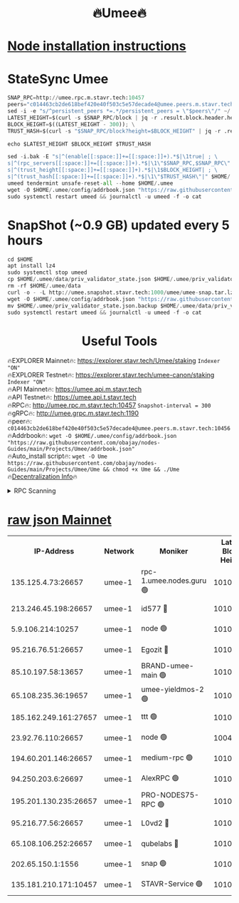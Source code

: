 <h1 align="center"> 🔥Umee🔥</h1>


[Node installation instructions](https://github.com/obajay/nodes-Guides/tree/main/Projects/Umee)
=
# StateSync Umee
```python
SNAP_RPC=http://umee.rpc.m.stavr.tech:10457
peers="c014463cb2de618bef420e40f503c5e57decade4@umee.peers.m.stavr.tech:10456"
sed -i -e "s/^persistent_peers *=.*/persistent_peers = \"$peers\"/" ~/.umee/config/config.toml
LATEST_HEIGHT=$(curl -s $SNAP_RPC/block | jq -r .result.block.header.height); \
BLOCK_HEIGHT=$((LATEST_HEIGHT - 300)); \
TRUST_HASH=$(curl -s "$SNAP_RPC/block?height=$BLOCK_HEIGHT" | jq -r .result.block_id.hash)

echo $LATEST_HEIGHT $BLOCK_HEIGHT $TRUST_HASH

sed -i.bak -E "s|^(enable[[:space:]]+=[[:space:]]+).*$|\1true| ; \
s|^(rpc_servers[[:space:]]+=[[:space:]]+).*$|\1\"$SNAP_RPC,$SNAP_RPC\"| ; \
s|^(trust_height[[:space:]]+=[[:space:]]+).*$|\1$BLOCK_HEIGHT| ; \
s|^(trust_hash[[:space:]]+=[[:space:]]+).*$|\1\"$TRUST_HASH\"|" $HOME/.umee/config/config.toml
umeed tendermint unsafe-reset-all --home $HOME/.umee
wget -O $HOME/.umee/config/addrbook.json "https://raw.githubusercontent.com/obajay/nodes-Guides/main/Projects/Umee/addrbook.json"
sudo systemctl restart umeed && journalctl -u umeed -f -o cat
```
# SnapShot (~0.9 GB) updated every 5 hours
```python
cd $HOME
apt install lz4
sudo systemctl stop umeed
cp $HOME/.umee/data/priv_validator_state.json $HOME/.umee/priv_validator_state.json.backup
rm -rf $HOME/.umee/data
curl -o - -L http://umee.snapshot.stavr.tech:1000/umee/umee-snap.tar.lz4 | lz4 -c -d - | tar -x -C $HOME/.umee --strip-components 2
wget -O $HOME/.umee/config/addrbook.json "https://raw.githubusercontent.com/obajay/nodes-Guides/main/Projects/Umee/addrbook.json"
mv $HOME/.umee/priv_validator_state.json.backup $HOME/.umee/data/priv_validator_state.json
sudo systemctl restart umeed && journalctl -u umeed -f -o cat
```
 <h1 align="center"> Useful Tools</h1>

🔥EXPLORER Mainnet🔥:      https://explorer.stavr.tech/Umee/staking             `Indexer "ON"` \
🔥EXPLORER Testnet🔥:        https://explorer.stavr.tech/umee-canon/staking      `Indexer "ON"` \
🔥API Mainnet🔥:                   https://umee.api.m.stavr.tech \
🔥API Testnet🔥:                     https://umee.api.t.stavr.tech \
🔥RPC🔥:                                   http://umee.rpc.m.stavr.tech:10457                     `Snapshot-interval = 300` \
🔥gRPC🔥:                              http://umee.grpc.m.stavr.tech:1190 \
🔥peer🔥:                     `c014463cb2de618bef420e40f503c5e57decade4@umee.peers.m.stavr.tech:10456` \
🔥Addrbook🔥:    ```wget -O $HOME/.umee/config/addrbook.json "https://raw.githubusercontent.com/obajay/nodes-Guides/main/Projects/Umee/addrbook.json"``` \
🔥Auto_install script🔥: ```wget -O Ume https://raw.githubusercontent.com/obajay/nodes-Guides/main/Projects/Umee/Ume && chmod +x Ume && ./Ume``` \
🔥[Decentralization Info](https://github.com/obajay/StateSync-snapshots/tree/main/Projects/Umee/Decentralization)🔥

<details>
<summary>RPC Scanning</summary>

<h2 align="center"> We scan nodes in real time every 4 hours. And we provide the final result of RPC endpoints.
We cannot influence the operation of these nodes in any way. </h2>


```python
If Voting Power is higher than 0 --> then the Node is a validator of the network and may be subject to attack and be a potential threat to the chain.
```
```python
We marked such validators with a red symbol
```

</details>

[raw json Mainnet](https://rpc-check.umeem.stavr.tech/umeem/rpc-umeem-result.json)
=



<table><tr><th>IP-Address</th><th>Network</th><th>Moniker</th><th>Latest Block Height</th><th>Earliest Block Height</th><th>Catching Up</th><th>Tx Index</th><th>Voting Power</th><th>Scan Time</th></tr><tr><td>135.125.4.73:26657</td><td>umee-1</td><td>rpc-1.umee.nodes.guru 🟢</td><td>10102271</td><td>5167386</td><td>False</td><td>on</td><td>0</td><td>2024-01-12T10:51:59.800829051UTC</td></tr><tr><td>213.246.45.198:26657</td><td>umee-1</td><td>id577 🔴</td><td>10102255</td><td>7100001</td><td>False</td><td>on</td><td>35105587</td><td>2024-01-12T10:50:29.613384244UTC</td></tr><tr><td>5.9.106.214:10257</td><td>umee-1</td><td>node 🟢</td><td>10102266</td><td>7942001</td><td>False</td><td>on</td><td>0</td><td>2024-01-12T10:51:34.593151215UTC</td></tr><tr><td>95.216.76.51:26657</td><td>umee-1</td><td>Egozit 🔴</td><td>10102271</td><td>8262001</td><td>False</td><td>off</td><td>38182529</td><td>2024-01-12T10:51:59.464583137UTC</td></tr><tr><td>85.10.197.58:13657</td><td>umee-1</td><td>BRAND-umee-main 🟢</td><td>10102259</td><td>8427832</td><td>False</td><td>on</td><td>0</td><td>2024-01-12T10:50:49.138938644UTC</td></tr><tr><td>65.108.235.36:19657</td><td>umee-1</td><td>umee-yieldmos-2 🟢</td><td>10102248</td><td>9575548</td><td>False</td><td>on</td><td>0</td><td>2024-01-12T10:49:44.031120941UTC</td></tr><tr><td>185.162.249.161:27657</td><td>umee-1</td><td>ttt 🟢</td><td>10102264</td><td>9733423</td><td>False</td><td>on</td><td>0</td><td>2024-01-12T10:51:18.542304536UTC</td></tr><tr><td>23.92.76.110:26657</td><td>umee-1</td><td>node 🟢</td><td>10046600</td><td>9953901</td><td>False</td><td>on</td><td>0</td><td>2024-01-12T10:52:40.389139050UTC</td></tr><tr><td>194.60.201.146:26657</td><td>umee-1</td><td>medium-rpc 🟢</td><td>10102257</td><td>9984137</td><td>False</td><td>on</td><td>0</td><td>2024-01-12T10:50:40.196277428UTC</td></tr><tr><td>94.250.203.6:26697</td><td>umee-1</td><td>AlexRPC 🟢</td><td>10102256</td><td>9998001</td><td>False</td><td>on</td><td>0</td><td>2024-01-12T10:50:40.753418651UTC</td></tr><tr><td>195.201.130.235:26657</td><td>umee-1</td><td>PRO-NODES75-RPC 🟢</td><td>10102266</td><td>10002265</td><td>False</td><td>on</td><td>0</td><td>2024-01-12T10:51:31.219600131UTC</td></tr><tr><td>95.216.77.56:26657</td><td>umee-1</td><td>L0vd2 🔴</td><td>10102274</td><td>10002274</td><td>False</td><td>off</td><td>37314382</td><td>2024-01-12T10:52:19.092530052UTC</td></tr><tr><td>65.108.106.252:26657</td><td>umee-1</td><td>qubelabs 🔴</td><td>10102259</td><td>10042989</td><td>False</td><td>on</td><td>36668337</td><td>2024-01-12T10:50:49.477305491UTC</td></tr><tr><td>202.65.150.1:1556</td><td>umee-1</td><td>snap 🟢</td><td>10102266</td><td>10095599</td><td>False</td><td>on</td><td>0</td><td>2024-01-12T10:51:32.201543939UTC</td></tr><tr><td>135.181.210.171:10457</td><td>umee-1</td><td>STAVR-Service 🟢</td><td>10102272</td><td>10099001</td><td>False</td><td>on</td><td>0</td><td>2024-01-12T10:52:08.425869340UTC</td></tr></table>
